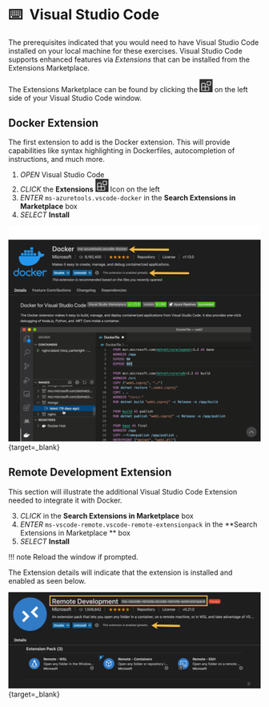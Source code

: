 # :keyboard: ​ Visual Studio Code

The prerequisites indicated that you would need to have Visual Studio Code installed on your local machine for these exercises.  Visual Studio Code supports enhanced features via *Extensions* that can be installed from the Extensions Marketplace.

The Extensions Marketplace can be found by clicking the <img src="../../images/image-20210610152153324.png" style="zoom:33%;" /> on the left side of your Visual Studio Code window.

## Docker Extension

The first extension to add is the Docker extension.  This will provide capabilities like syntax highlighting in Dockerfiles, autocompletion of instructions, and much more.  

1. *OPEN* Visual Studio Code 
2. *CLICK* the **Extensions** <img src="../../images/image-20210610152153324.png" style="zoom:33%;" /> Icon on the left
3. *ENTER* `ms-azuretools.vscode-docker` in the **Search Extensions in Marketplace** box
4. *SELECT* **Install**

[![docker extension](../images/docker-extension.png)](../../images/docker-extension.png){target=_blank}

## Remote Development Extension

This section will illustrate the additional Visual Studio Code Extension needed to integrate it with Docker. 

3. *CLICK* in the **Search Extensions in Marketplace** box 
2. *ENTER* `ms-vscode-remote.vscode-remote-extensionpack` in the **Search Extensions in Marketplace ** box
3. *SELECT* **Install**

!!! note
    Reload the window if prompted.

The Extension details will indicate that the extension is installed and enabled as seen below.

[![remote dev extension](../images/remote-development-extension.png)](../../images/remote-development-extension.png){target=_blank}




